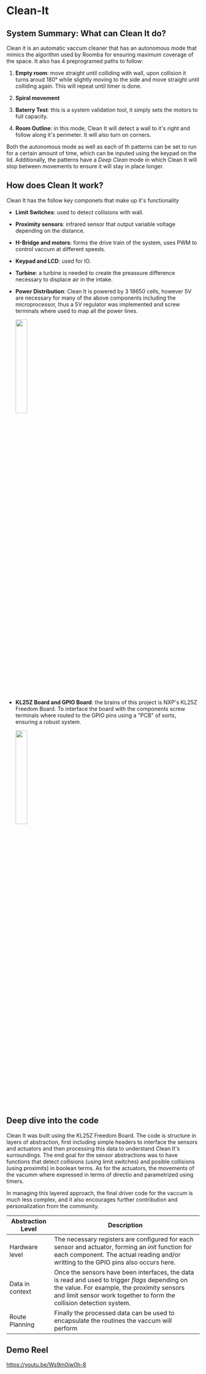 # Clean-It
## System Summary: What can Clean It do?
Clean it is an automatic vaccum cleaner that has an autonomous mode that mimics the algorithm used by Roomba for ensuring maximum coverage of the space. It also has 4 preprogramed paths to follow:

1. **Empty room**: move straight until colliding with wall, upon collision it turns aroud 180° while slightly moving to the side and move straight until colliding again. This will repeat until timer is done.

2. **Spiral movement**

3. **Baterry Test**: this is a system validation tool, it simply sets the motors to full capacity.

4. **Room Outline**: in this mode, Clean It will detect a wall to it's right and follow along it's perimeter. It will also turn on corners. 

Both the autonomous mode as well as each of th patterns can be set to run for a certain amount of time, which can be inputed using the keypad on the lid. Additionally, the patterns have a *Deep Clean* mode in which Clean It will stop between movements to ensure it will stay in place longer.

## How does Clean It work?

Clean It has the follow key componets that make up it's functionality
- **Limit Switches**: used to detect collisions with wall.
-  **Proximity sensors**: infrared sensor that output variable voltage depending on the distance.
- **H-Bridge and motors**: forms the drive train of the system, uses PWM to control vaccum at different speeds.
- **Keypad and LCD**: used for IO.
-  **Turbine**: a turbine is needed to create the preassure difference necessary to displace air in the intake.
-  **Power Distribution**: Clean It is powered by 3 18650 cells, however 5V are necessary for many  of the above components including the microprocessor, thus a 5V regulator was implemented and screw terminals where used to map all the power lines.
      
      <img src="https://user-images.githubusercontent.com/29895011/172117967-681e6bf7-85c3-4d9a-90fb-a7f03895905a.jpg" width=25% height=25%>

-  **KL25Z Board and GPIO Board**: the brains of this project is NXP's KL25Z Freedom Board. To interface the board with the components screw terminals where routed to the GPIO pins using a "PCB" of sorts, ensuring a robust system.

      <img src="https://user-images.githubusercontent.com/29895011/172119613-5b08e581-fb3c-4350-b638-d6fa6669bb72.jpg" width=25% height=25%>


## Deep dive into the code

Clean It was built using the KL25Z Freedom Board. The code is structure in layers of abstraction, first including simple headers to interface the sensors and actuators and then processing this data to understand Clean It's surroundings. The end goal for the sensor abstractions was to have functions that detect collisions (using limit switches) and posible collisions (using proximits) in boolean terms. As for the actuators, the movements of the vacumm where expressed in terms of directio and parametrized using timers.

In managing this layered approach, the final driver code for the vaccum is much less complex, and it also encourages further contribution and personalization from the community.

| Abstraction Level | Description |
| --- | -------- |
| Hardware level  | The necessary registers are configured for each sensor and actuator, forming an *init* function for each component. The actual reading and/or writting to the GPIO pins also occurs here. |
| Data in context | Once the sensors have been interfaces, the data is read and used to trigger *flags* depending on the value. For example, the proximity sensors and limit sensor work together to form the collision detection system. |
| Route Planning | Finally the processed data can be used to encapsulate the routines the vaccum will perform |

## Demo Reel

https://youtu.be/Ws9m0iw0h-8


